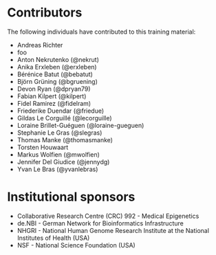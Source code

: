 # Contributors

The following individuals have contributed to this training material:

* Andreas Richter
* foo
* Anton Nekrutenko (@nekrut)
* Anika Erxleben (@erxleben)
* Bérénice Batut (@bebatut)
* Björn Grüning (@bgruening)
* Devon Ryan (@dpryan79)
* Fabian Kilpert (@kilpert)
* Fidel Ramirez (@fidelram)
* Friederike Duendar (@friedue)
* Gildas Le Corguillé (@lecorguille)
* Loraine Brillet-Guéguen (@loraine-gueguen)
* Stephanie Le Gras (@slegras)
* Thomas Manke (@thomasmanke)
* Torsten Houwaart
* Markus Wolfien (@mwolfien)
* Jennifer Del Giudice (@jennydg)
* Yvan Le Bras (@yvanlebras)


# Institutional sponsors

* Collaborative Research Centre (CRC) 992 - Medical Epigenetics
* de.NBI - German Network for Bioinformatics Infrastructure
* NHGRI - National Human Genome Research Institute at the National Institutes of Health (USA)
* NSF - National Science Foundation (USA)
